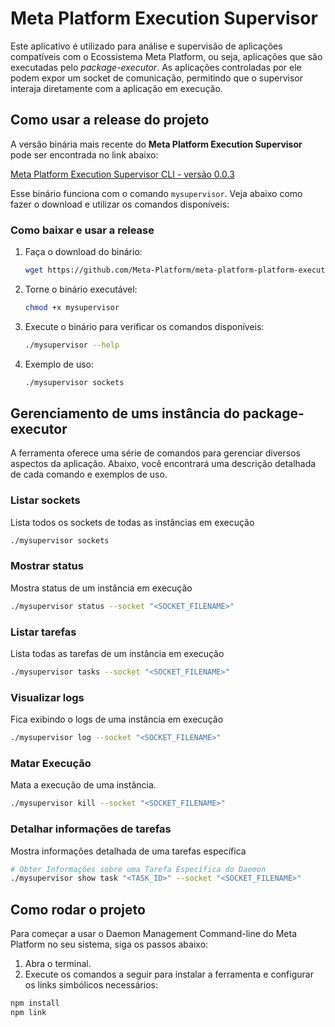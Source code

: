 # Meta Platform Execution Supervisor

Este aplicativo é utilizado para análise e supervisão de aplicações compatíveis com o Ecossistema Meta Platform, ou seja, aplicações que são executadas pelo *package-executor*. As aplicações controladas por ele podem expor um socket de comunicação, permitindo que o supervisor interaja diretamente com a aplicação em execução.

## Como usar a release do projeto
A versão binária mais recente do **Meta Platform Execution Supervisor** pode ser encontrada no link abaixo:

[Meta Platform Execution Supervisor CLI - versão 0.0.3](https://github.com/Meta-Platform/meta-platform-execution-supervisor-command-line/releases/download/0.0.3/meta-platform-execution-supervisor-command-line-0.0.3-preview-linux-x64)

Esse binário funciona com o comando `mysupervisor`. Veja abaixo como fazer o download e utilizar os comandos disponíveis:

### Como baixar e usar a release
1. Faça o download do binário:
   ```bash
   wget https://github.com/Meta-Platform/meta-platform-platform-execution-command-line/releases/download/0.0.3/meta-platform-platform-execution-command-line-0.0.3-preview-linux-x64 -O mysupervisor
   ```

2. Torne o binário executável:
   ```bash
   chmod +x mysupervisor
   ```

3. Execute o binário para verificar os comandos disponíveis:
   ```bash
   ./mysupervisor --help
   ```

4. Exemplo de uso:
   ```bash
   ./mysupervisor sockets
   ```

## Gerenciamento de ums instância do package-executor

A ferramenta oferece uma série de comandos para gerenciar diversos aspectos da aplicação. Abaixo, você encontrará uma descrição detalhada de cada comando e exemplos de uso.

### Listar sockets
Lista todos os sockets de todas as instâncias em execução
```bash
./mysupervisor sockets
```

### Mostrar status
 Mostra status de um instância em execução
```bash
./mysupervisor status --socket "<SOCKET_FILENAME>"
```

### Listar tarefas
Lista todas as tarefas de um instância em execução
```bash
./mysupervisor tasks --socket "<SOCKET_FILENAME>"
```

### Visualizar logs
Fica exibindo o logs de uma instância em execução
```bash
./mysupervisor log --socket "<SOCKET_FILENAME>"
```

### Matar Execução
Mata a execução de uma instância.
```bash
./mysupervisor kill --socket "<SOCKET_FILENAME>"
```

### Detalhar informações de tarefas
Mostra informações detalhada de uma tarefas específica
```bash
# Obter Informações sobre uma Tarefa Específica do Daemon  
./mysupervisor show task "<TASK_ID>" --socket "<SOCKET_FILENAME>"
```

## Como rodar o projeto

Para começar a usar o Daemon Management Command-line do Meta Platform no seu sistema, siga os passos abaixo:

1. Abra o terminal.
2. Execute os comandos a seguir para instalar a ferramenta e configurar os links simbólicos necessários:

```bash
npm install
npm link
```